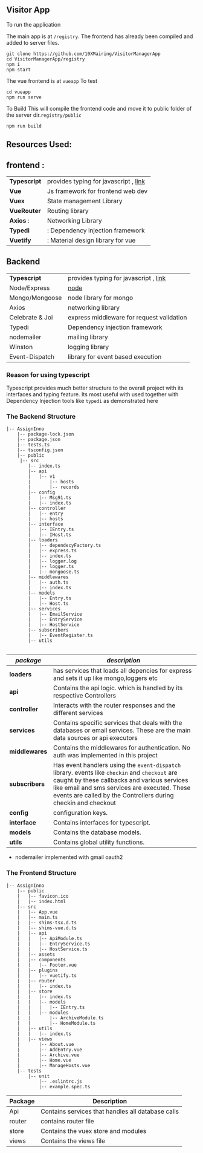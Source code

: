 ## Visitor App


To run the application

The main app is at `/registry`.
The frontend has already been compiled and added to server files.

    git clone https://github.com/10XMairing/VisitorManagerApp
    cd VisitorManagerApp/registry
    npm i
    npm start

The vue frontend is at `vueapp`
To test

    cd vueapp
    npm run serve


To Build
This will compile the frontend code and move it to public folder of the server dir.`registry/public`

    npm run build




## Resources Used:
## frontend : 
|  |  |
|--|--|
|**Typescript**|provides typing for javascript , [link](https://www.typescriptlang.org/)|
  |**Vue**|Js framework for frontend web dev|
 |**Vuex**|State management Library|
 |**VueRouter**|Routing library|
 | **Axios** :| Networking Library|
  |**Typedi** | : Dependency injection framework|
 | **Vuetify**| : Material design library for vue  |

## Backend


|  |  |
|--|--|
|**Typescript**|provides typing for javascript , [link](https://www.typescriptlang.org/)|
| Node/Express | [node](https://nodejs.org/en/)|
| Mongo/Mongoose | node library for mongo|
| Axios | networking library |
| Celebrate & Joi | express middleware for request validation |
| Typedi | Dependency injection framework |
| nodemailer | mailing library|
| Winston |logging library |
| Event-Dispatch | library for event based execution |



### Reason for using typescript
Typescript provides much better structure to the overall project with its interfaces and typing feature.
Its most useful with used together with Dependency Injection tools like `typedi` as demonstrated here

### The Backend Structure
```
|-- AssignInno
    |-- package-lock.json
    |-- package.json
    |-- tests.ts
    |-- tsconfig.json
    |-- public
     |-- src
        |-- index.ts
        |-- api
        |   |-- v1
        |       |-- hosts
        |       |-- records
        |-- config
        |   |-- Msg91.ts
        |   |-- index.ts
        |-- controller
        |   |-- entry
        |   |-- hosts
        |-- interface
        |   |-- IEntry.ts
        |   |-- IHost.ts
        |-- loaders
        |   |-- dependecyFactory.ts
        |   |-- express.ts
        |   |-- index.ts
        |   |-- logger.log
        |   |-- logger.ts
        |   |-- mongoose.ts
        |-- middlewares
        |   |-- auth.ts
        |   |-- index.ts
        |-- models
        |   |-- Entry.ts
        |   |-- Host.ts
        |-- services
        |   |-- EmailService
        |   |-- EntryService
        |   |-- HostService
        |-- subscribers
        |   |-- EventRegister.ts
        |-- utils
        
```
|***package*** | ***description*** |
|--|--|
| **loaders** | has services that loads all depencies for express and sets it up like mongo,loggers etc |
|**api**|Contains the api logic. which is handled by its respective Controllers|
|**controller**|Interacts with the router responses and the different services|
|**services**|Contains specific services that deals with the databases or email services. These are the main data sources or api executors|
|**middlewares**|Contains the middlewares for authentication. No auth was implemented in this project|
|**subscribers**|Has event handlers using the `event-dispatch` library. events like `checkin` and `checkout` are caught by these callbacks and various services like email and sms services are executed. These events are called by the Controllers during checkin and checkout|
|**config**|configuration keys.|
|**interface**|Contains interfaces for typescript.|
|**models**|Contains the database models.|
|**utils**|Contains global utility functions.|


* nodemailer implemented with gmail oauth2


### The Frontend Structure



```
|-- AssignInno
    |-- public
    |   |-- favicon.ico
    |   |-- index.html
    |-- src
    |   |-- App.vue
    |   |-- main.ts
    |   |-- shims-tsx.d.ts
    |   |-- shims-vue.d.ts
    |   |-- api
    |   |   |-- ApiModule.ts
    |   |   |-- EntryService.ts
    |   |   |-- HostService.ts
    |   |-- assets
    |   |-- components
    |   |   |-- Footer.vue
    |   |-- plugins
    |   |   |-- vuetify.ts
    |   |-- router
    |   |   |-- index.ts
    |   |-- store
    |   |   |-- index.ts
    |   |   |-- models
    |   |   |   |-- IEntry.ts
    |   |   |-- modules
    |   |       |-- ArchiveModule.ts
    |   |       |-- HomeModule.ts
    |   |-- utils
    |   |   |-- index.ts
    |   |-- views
    |       |-- About.vue
    |       |-- AddEntry.vue
    |       |-- Archive.vue
    |       |-- Home.vue
    |       |-- ManageHosts.vue
    |-- tests
        |-- unit
            |-- .eslintrc.js
            |-- example.spec.ts
```

|Package|Description  |
|--|--|
| Api |Contains services that handles all database calls  |
| router| contains router file  |
| store |Contains the vuex store and modules  |
| views |Contains the views  file  |


